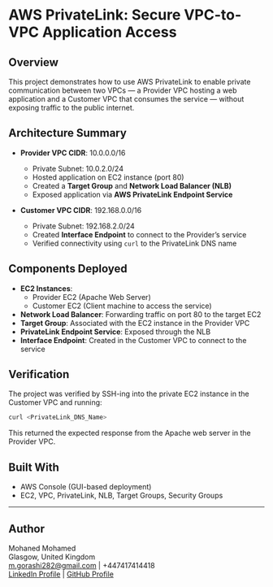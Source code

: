 
# AWS PrivateLink: Secure VPC-to-VPC Application Access

## Overview
This project demonstrates how to use AWS PrivateLink to enable private communication between two VPCs — a Provider VPC hosting a web application and a Customer VPC that consumes the service — without exposing traffic to the public internet.

## Architecture Summary

- **Provider VPC CIDR**: 10.0.0.0/16
  - Private Subnet: 10.0.2.0/24
  - Hosted application on EC2 instance (port 80)
  - Created a **Target Group** and **Network Load Balancer (NLB)**
  - Exposed application via **AWS PrivateLink Endpoint Service**

- **Customer VPC CIDR**: 192.168.0.0/16
  - Private Subnet: 192.168.2.0/24
  - Created **Interface Endpoint** to connect to the Provider’s service
  - Verified connectivity using `curl` to the PrivateLink DNS name

## Components Deployed

- **EC2 Instances**: 
  - Provider EC2 (Apache Web Server)
  - Customer EC2 (Client machine to access the service)
- **Network Load Balancer**: Forwarding traffic on port 80 to the target EC2
- **Target Group**: Associated with the EC2 instance in the Provider VPC
- **PrivateLink Endpoint Service**: Exposed through the NLB
- **Interface Endpoint**: Created in the Customer VPC to connect to the service

## Verification
The project was verified by SSH-ing into the private EC2 instance in the Customer VPC and running:
```bash
curl <PrivateLink_DNS_Name>
```
This returned the expected response from the Apache web server in the Provider VPC.

## Built With
- AWS Console (GUI-based deployment)
- EC2, VPC, PrivateLink, NLB, Target Groups, Security Groups

---

## Author

Mohaned Mohamed  
Glasgow, United Kingdom  
m.gorashi282@gmail.com | +447417414418  
[LinkedIn Profile](https://www.linkedin.com) | [GitHub Profile](https://www.github.com)
